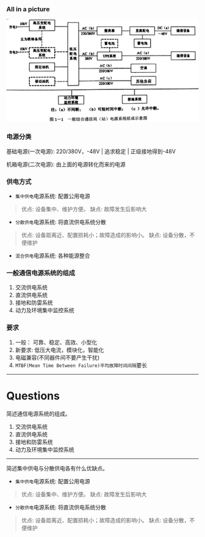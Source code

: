 ### All in a picture

![](/assets/communication_power_system.jpg)

### 电源分类

基础电源(一次电源): 220/380V，-48V | 追求稳定 | 正级接地得到-48V

机箱电源(二次电源): 由上面的电源转化而来的电源

### 供电方式

* `集中供电`电源系统: 配置公用电源
> 优点: 设备集中、维护方便。
> 缺点: 故障发生后影响大

* `分散供电`电源系统: 将直流供电系统分散
> 优点: 设备距离近、配置损耗小；故障造成的影响小。
> 缺点: 设备分散，不便维护

* `混合供电`电源系统: 各种能源整合

### 一般通信电源系统的组成

1. 交流供电系统
2. 直流供电系统
3. 接地和防雷系统
4. 动力及环境集中监控系统


### 要求

1. 一般： 可靠、稳定、高效、小型化
2. 新要求: 低压大电流，模块化，智能化
3. 电磁兼容(不同器件间不要产生干扰)
4. `MTBF(Mean Time Between Failure)平均故障时间间隔`要长

___

# Questions

简述通信电源系统的组成。

1. 交流供电系统
2. 直流供电系统
3. 接地和防雷系统
4. 动力及环境集中监控系统

___

简述集中供电与分散供电各有什么优缺点。

* `集中供电`电源系统: 配置公用电源
> 优点: 设备集中、维护方便。
> 缺点: 故障发生后影响大

* `分散供电`电源系统: 将直流供电系统分散
> 优点: 设备距离近、配置损耗小；故障造成的影响小。
> 缺点: 设备分散，不便维护